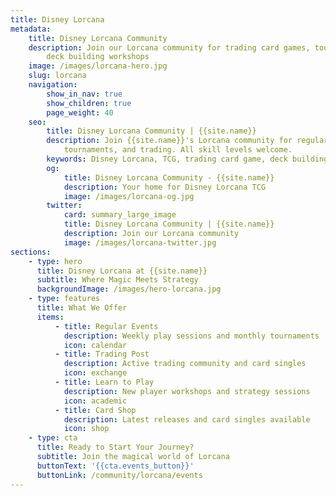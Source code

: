 ```yaml
---
title: Disney Lorcana
metadata:
    title: Disney Lorcana Community
    description: Join our Lorcana community for trading card games, tournaments, and
        deck building workshops
    image: /images/lorcana-hero.jpg
    slug: lorcana
    navigation:
        show_in_nav: true
        show_children: true
        page_weight: 40
    seo:
        title: Disney Lorcana Community | {{site.name}}
        description: Join {{site.name}}'s Lorcana community for regular play sessions,
            tournaments, and trading. All skill levels welcome.
        keywords: Disney Lorcana, TCG, trading card game, deck building, tournaments
        og:
            title: Disney Lorcana Community - {{site.name}}
            description: Your home for Disney Lorcana TCG
            image: /images/lorcana-og.jpg
        twitter:
            card: summary_large_image
            title: Disney Lorcana Community | {{site.name}}
            description: Join our Lorcana community
            image: /images/lorcana-twitter.jpg
sections:
    - type: hero
      title: Disney Lorcana at {{site.name}}
      subtitle: Where Magic Meets Strategy
      backgroundImage: /images/hero-lorcana.jpg
    - type: features
      title: What We Offer
      items:
          - title: Regular Events
            description: Weekly play sessions and monthly tournaments
            icon: calendar
          - title: Trading Post
            description: Active trading community and card singles
            icon: exchange
          - title: Learn to Play
            description: New player workshops and strategy sessions
            icon: academic
          - title: Card Shop
            description: Latest releases and card singles available
            icon: shop
    - type: cta
      title: Ready to Start Your Journey?
      subtitle: Join the magical world of Lorcana
      buttonText: '{{cta.events_button}}'
      buttonLink: /community/lorcana/events
---
```

